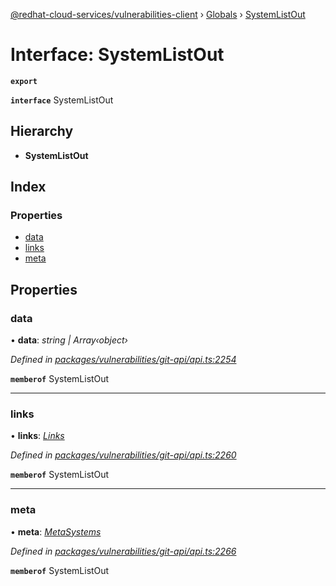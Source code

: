 [@redhat-cloud-services/vulnerabilities-client](../README.md) › [Globals](../globals.md) › [SystemListOut](systemlistout.md)

# Interface: SystemListOut

**`export`** 

**`interface`** SystemListOut

## Hierarchy

* **SystemListOut**

## Index

### Properties

* [data](systemlistout.md#data)
* [links](systemlistout.md#links)
* [meta](systemlistout.md#meta)

## Properties

###  data

• **data**: *string | Array‹object›*

*Defined in [packages/vulnerabilities/git-api/api.ts:2254](https://github.com/fhlavac/javascript-clients/blob/master/packages/vulnerabilities/git-api/api.ts#L2254)*

**`memberof`** SystemListOut

___

###  links

• **links**: *[Links](links.md)*

*Defined in [packages/vulnerabilities/git-api/api.ts:2260](https://github.com/fhlavac/javascript-clients/blob/master/packages/vulnerabilities/git-api/api.ts#L2260)*

**`memberof`** SystemListOut

___

###  meta

• **meta**: *[MetaSystems](metasystems.md)*

*Defined in [packages/vulnerabilities/git-api/api.ts:2266](https://github.com/fhlavac/javascript-clients/blob/master/packages/vulnerabilities/git-api/api.ts#L2266)*

**`memberof`** SystemListOut
